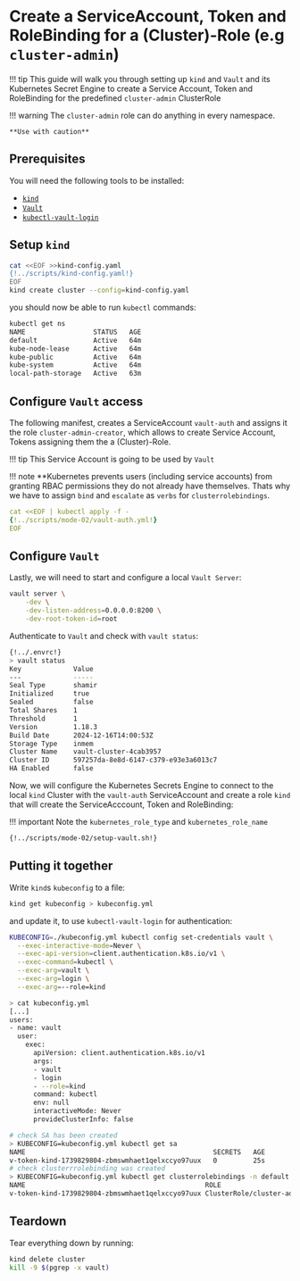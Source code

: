# Create a ServiceAccount, Token and RoleBinding for a (Cluster)-Role (e.g `cluster-admin`)
!!! tip
    This guide will walk you through setting up `kind` and `Vault` and its Kubernetes Secret Engine to create a Service Account, Token and RoleBinding for the predefined `cluster-admin` ClusterRole

!!! warning
    The `cluster-admin` role can do anything in every namespace.

    **Use with caution**

## Prerequisites
You will need the following tools to be installed:

- [`kind`](https://kind.sigs.k8s.io)
- [`Vault`](https://developer.hashicorp.com/vault/docs/install)
- [`kubectl-vault-login`](https://falcosuessgott.github.io/kubectl-vault-login/)

## Setup `kind`
```bash
cat <<EOF >>kind-config.yaml
{!../scripts/kind-config.yaml!}
EOF
kind create cluster --config=kind-config.yaml
```

you should now be able to run `kubectl` commands:

```bash
kubectl get ns
NAME                 STATUS   AGE
default              Active   64m
kube-node-lease      Active   64m
kube-public          Active   64m
kube-system          Active   64m
local-path-storage   Active   63m
```

## Configure `Vault` access
The following manifest, creates a ServiceAccount `vault-auth` and assigns it the role `cluster-admin-creator`, which allows to create Service Account, Tokens assigning them the a (Cluster)-Role.

!!! tip
    This Service Account is going to be used by `Vault`

!!! note
    **Kubernetes prevents users (including service accounts) from granting RBAC permissions they do not already have themselves.
    Thats why we have to assign `bind` and `escalate` as `verbs` for `clusterrolebindings`.

```yaml
cat <<EOF | kubectl apply -f -
{!../scripts/mode-02/vault-auth.yml!}
EOF
```

## Configure `Vault`
Lastly, we will need to start and configure a local `Vault Server`:

```bash
vault server \
	-dev \
	-dev-listen-address=0.0.0.0:8200 \
	-dev-root-token-id=root
```

Authenticate to `Vault` and check with `vault status`:

```bash
{!../.envrc!}
> vault status
Key             Value
---             -----
Seal Type       shamir
Initialized     true
Sealed          false
Total Shares    1
Threshold       1
Version         1.18.3
Build Date      2024-12-16T14:00:53Z
Storage Type    inmem
Cluster Name    vault-cluster-4cab3957
Cluster ID      597257da-8e8d-6147-c379-e93e3a6013c7
HA Enabled      false
```

Now, we will configure the Kubernetes Secrets Engine to connect to the local `kind` Cluster with the `vault-auth` ServiceAccount and create a role `kind` that will create the ServiceAcccount, Token and RoleBinding:

!!! important
    Note the `kubernetes_role_type` and `kubernetes_role_name`

```bash
{!../scripts/mode-02/setup-vault.sh!}
```

## Putting it together
Write `kind`s `kubeconfig` to a file:

```bash
kind get kubeconfig > kubeconfig.yml
```

and update it, to use `kubectl-vault-login` for authentication:

```bash
KUBECONFIG=./kubeconfig.yml kubectl config set-credentials vault \
  --exec-interactive-mode=Never \
  --exec-api-version=client.authentication.k8s.io/v1 \
  --exec-command=kubectl \
  --exec-arg=vault \
  --exec-arg=login \
  --exec-arg=--role=kind
```

```bash
> cat kubeconfig.yml
[...]
users:
- name: vault
  user:
    exec:
      apiVersion: client.authentication.k8s.io/v1
      args:
      - vault
      - login
      - --role=kind
      command: kubectl
      env: null
      interactiveMode: Never
      provideClusterInfo: false
```

```bash
# check SA has been created
> KUBECONFIG=kubeconfig.yml kubectl get sa
NAME                                               SECRETS   AGE
v-token-kind-1739829804-zbmswmhaet1qelxccyo97uux   0         25s
# check clusterrrolebinding was created
> KUBECONFIG=kubeconfig.yml kubectl get clusterrolebindings -n default
NAME                                             ROLE                      AGE
v-token-kind-1739829804-zbmswmhaet1qelxccyo97uux ClusterRole/cluster-admin 59s
```

## Teardown
Tear everything down by running:
```bash
kind delete cluster
kill -9 $(pgrep -x vault)
```
